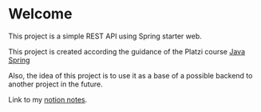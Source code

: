 # Welcome
This project is a simple REST API using Spring starter web.

This project is created according the guidance of the Platzi course [Java Spring](https://platzi.com/cursos/java-spring/implementar-la-anotacion-restcontroller/)

Also, the idea of this project is to use it as a base of a possible backend to another project in the future.

Link to my [notion notes](https://www.notion.so/Spring-1d60d02c40668035b1aeea52f10ca9b9?pvs=4).
